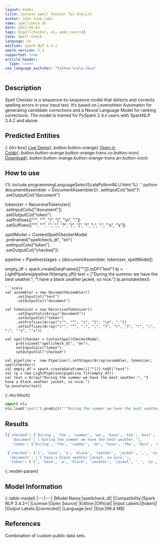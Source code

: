 ```yaml
---
layout: model
title: Context Spell Checker for English
author: John Snow Labs
name: spellcheck_dl
date: 2022-04-02
tags: [spellchecker, en, open_source]
task: Spell Check
language: en
edition: Spark NLP 3.4.2
spark_version: 2.4
supported: true
article_header:
  type: cover
use_language_switcher: "Python-Scala-Java"
---
```


## Description

Spell Checker is a sequence-to-sequence model that detects and corrects spelling errors in your input text. It’s based on Levenshtein Automaton for generating candidate corrections and a Neural Language Model for ranking corrections. The model is trained for PySpark 2.4.x users with SparkNLP 3.4.2 and above.

## Predicted Entities



{:.btn-box}
[Live Demo](https://demo.johnsnowlabs.com/healthcare/CONTEXTUAL_SPELL_CHECKER/){:.button.button-orange}
[Open in Colab](https://colab.research.google.com/github/JohnSnowLabs/spark-nlp-workshop/blob/master/tutorials/streamlit_notebooks/healthcare/CONTEXTUAL_SPELL_CHECKER.ipynb){:.button.button-orange.button-orange-trans.co.button-icon}
[Download](https://s3.amazonaws.com/auxdata.johnsnowlabs.com/public/models/spellcheck_dl_en_3.4.2_2.4_1648913172863.zip){:.button.button-orange.button-orange-trans.arr.button-icon}

## How to use



<div class="tabs-box" markdown="1">
{% include programmingLanguageSelectScalaPythonNLU.html %}
```python
documentAssembler = DocumentAssembler()\
   .setInputCol("text")\
   .setOutputCol("document")

tokenizer = RecursiveTokenizer()\
   .setInputCols(["document"])\
   .setOutputCol("token")\
   .setPrefixes(["\"", "“", "(", "[", "\n", "."]) \
   .setSuffixes(["\"", "”", ".", ",", "?", ")", "]", "!", ";", ":", "'s", "’s"])

spellModel = ContextSpellCheckerModel\
     .pretrained("spellcheck_dl", "en")\
     .setInputCols("token")\
     .setOutputCol("checked")\

pipeline = Pipeline(stages = [documentAssembler, tokenizer, spellModel])

empty_df = spark.createDataFrame([[""]]).toDF("text")
lp = LightPipeline(pipeline.fit(empty_df))
text = ["During the summer we have the best ueather.", "I have a black ueather jacket, so nice."]
lp.annotate(text)
```
```scala
val assembler = new DocumentAssembler()
     .setInputCol("text")
     .setOutputCol("document")

val tokenizer = new RecursiveTokenizer()
     .setInputCols(Array("document"))
     .setOutputCol("token")
     .setPrefixes(Array("\"", "“", "(", "[", "\n", "."))
     .setSuffixes(Array("\"", "”", ".", ",", "?", ")", "]", "!", ";", ":", "'s", "’s"))

val spellChecker = ContextSpellCheckerModel.
     pretrained("spellcheck_dl", "en").
     setInputCols("token").
     setOutputCol("checked")

val pipeline =  new Pipeline().setStages(Array(assembler, tokenizer, spellChecker))
val empty_df = spark.createDataFrame([[""]]).toDF("text")
val lp = new LightPipeline(pipeline.fit(empty_df))
val text = Array("During the summer we have the best ueather.", "I have a black ueather jacket, so nice.")
lp.annotate(text)
```


{:.nlu-block}
```python
import nlu
nlu.load("spell").predict("""During the summer we have the best ueather.""")
```

</div>

## Results

```bash
[{'checked': ['During', 'the', 'summer', 'we', 'have', 'the', 'best', 'weather', '.'],
   'document': ['During the summer we have the best ueather.'],
   'token': ['During', 'the', 'summer', 'we', 'have', 'the', 'best', 'ueather', '.']},

 {'checked': ['I', 'have', 'a', 'black', 'leather', 'jacket', ',', 'so', 'nice',  '.'],
  'document': ['I have a black ueather jacket, so nice.'],
  'token': ['I', 'have', 'a', 'black', 'ueather', 'jacket', ',', 'so', 'nice', '.']}]
```

{:.model-param}
## Model Information

{:.table-model}
|---|---|
|Model Name:|spellcheck_dl|
|Compatibility:|Spark NLP 3.4.2+|
|License:|Open Source|
|Edition:|Official|
|Input Labels:|[token]|
|Output Labels:|[corrected]|
|Language:|en|
|Size:|99.4 MB|

## References

Combination of custom public data sets.
